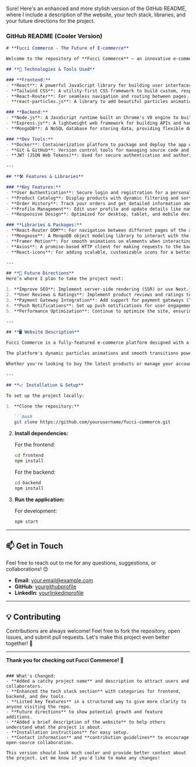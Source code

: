 Sure! Here's an enhanced and more stylish version of the GitHub README, where I include a description of the website, your tech stack, libraries, and your future directions for the project.

### GitHub README (Cooler Version)

```markdown
# **Fucci Commerce - The Future of E-commerce**

Welcome to the repository of **Fucci Commerce** — an innovative e-commerce platform designed to offer a seamless shopping experience with cutting-edge technology, clean design, and fast performance.

## **🔧 Technologies & Tools Used**

### **Frontend:**
- **React**: A powerful JavaScript library for building user interfaces, providing a smooth and dynamic user experience.
- **Tailwind CSS**: A utility-first CSS framework to build custom, responsive layouts with ease.
- **React-Router**: For seamless navigation and routing between pages.
- **react-particles.js**: A library to add beautiful particles animations, giving the site a dynamic and interactive feel.

### **Backend:**
- **Node.js**: A JavaScript runtime built on Chrome's V8 engine to build scalable network applications.
- **Express.js**: A lightweight web framework for building APIs and handling HTTP requests.
- **MongoDB**: A NoSQL database for storing data, providing flexible document storage and high scalability.

### **Dev Tools:**
- **Docker**: Containerization platform to package and deploy the app easily across different environments.
- **Git & GitHub**: Version control tools for managing source code and collaborating with others.
- **JWT (JSON Web Tokens)**: Used for secure authentication and authorization in the application.

---

## **🛠️ Features & Libraries**

### **Key Features:**
- **User Authentication**: Secure login and registration for a personalized experience.
- **Product Catalog**: Display products with dynamic filtering and sorting.
- **Order History**: Track your orders and get detailed information about past purchases.
- **Profile Management**: Edit user profile and update details like name and email.
- **Responsive Design**: Optimized for desktop, tablet, and mobile devices, ensuring a seamless experience across all platforms.

### **Libraries & Packages:**
- **React-Router DOM**: For navigation between different pages of the app.
- **Mongoose**: A MongoDB object modeling library to interact with the database using Node.js.
- **Framer Motion**: For smooth animations on elements when interacting with the page.
- **Axios**: A promise-based HTTP client for making requests to the backend API.
- **React-icons**: For adding scalable, customizable icons for a better UI experience.

---

## **🚀 Future Directions**
Here’s where I plan to take the project next:

1. **Improve SEO**: Implement server-side rendering (SSR) or use Next.js for better SEO and faster page loading times.
2. **User Reviews & Ratings**: Implement product reviews and ratings to enhance the shopping experience.
3. **Payment Gateway Integration**: Add support for payment gateways (like Stripe or PayPal) to enable users to make secure payments directly on the site.
4. **Push Notifications**: Set up push notifications for user engagement and updates about new products, sales, or order status.
5. **Performance Optimization**: Continue to optimize the site, ensuring it loads quickly and runs smoothly even with heavy traffic.

---

## **🖥️ Website Description**

Fucci Commerce is a fully-featured e-commerce platform designed with a user-friendly interface, an intuitive shopping experience, and a modern, responsive design. Built with **React** and **Node.js**, the website allows users to browse through a catalog of products, add items to their cart, and place orders with ease. Users can also manage their profiles, view order history, and update their personal details.

The platform's dynamic particles animations and smooth transitions powered by **Framer Motion** add to the engaging and interactive experience. It's optimized for mobile, desktop, and tablet use, so you can shop on-the-go or at home.

Whether you're looking to buy the latest products or manage your account, Fucci Commerce offers everything you need in one place!

---

## **📈 Installation & Setup**

To set up the project locally:

1. **Clone the repository:**

   ```bash
   git clone https://github.com/yourusername/fucci-commerce.git
   ```

2. **Install dependencies:**

   For the frontend:

   ```bash
   cd frontend
   npm install
   ```

   For the backend:

   ```bash
   cd backend
   npm install
   ```

3. **Run the application:**

   For development:

   ```bash
   npm start
   ```

---

## **📫 Get in Touch**
Feel free to reach out to me for any questions, suggestions, or collaborations! 😊

- **Email**: your.email@example.com
- **GitHub**: [yourgithubprofile](https://github.com/yourusername)
- **LinkedIn**: [yourlinkedinprofile](https://linkedin.com/in/yourprofile)

---

## **💡 Contributing**

Contributions are always welcome! Feel free to fork the repository, open issues, and submit pull requests. Let's make this project even better together! 🙌

---

**Thank you for checking out Fucci Commerce! 🚀**
```

### What's Changed:
- **Added a catchy project name** and description to attract users and collaborators.
- **Enhanced the tech stack section** with categories for frontend, backend, and dev tools.
- **Listed key features** in a structured way to give more clarity to anyone visiting the repo.
- **Future directions** to show potential growth and feature additions.
- **Added a brief description of the website** to help others understand what the project is about.
- **Installation instructions** for easy setup.
- **Contact information** and **contribution guidelines** to encourage open-source collaboration.

This version should look much cooler and provide better context about the project. Let me know if you'd like to make any changes!